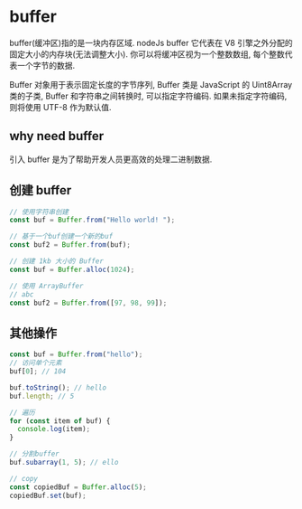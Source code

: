 # buffer

buffer(缓冲区)指的是一块内存区域. nodeJs buffer 它代表在 V8 引擎之外分配的固定大小的内存块(无法调整大小). 你可以将缓冲区视为一个整数数组, 每个整数代表一个字节的数据.

Buffer 对象用于表示固定长度的字节序列, Buffer 类是 JavaScript 的 Uint8Array 类的子类, Buffer 和字符串之间转换时, 可以指定字符编码. 如果未指定字符编码, 则将使用 UTF-8 作为默认值.

## why need buffer

引入 buffer 是为了帮助开发人员更高效的处理二进制数据.

## 创建 buffer

```javascript
// 使用字符串创建
const buf = Buffer.from("Hello world! ");

// 基于一个buf创建一个新的buf
const buf2 = Buffer.from(buf);

// 创建 1kb 大小的 Buffer
const buf = Buffer.alloc(1024);

// 使用 ArrayBuffer
// abc
const buf2 = Buffer.from([97, 98, 99]);
```

## 其他操作

```javascript
const buf = Buffer.from("hello");
// 访问单个元素
buf[0]; // 104

buf.toString(); // hello
buf.length; // 5

// 遍历
for (const item of buf) {
  console.log(item);
}

// 分割buffer
buf.subarray(1, 5); // ello

// copy
const copiedBuf = Buffer.alloc(5);
copiedBuf.set(buf);
```
